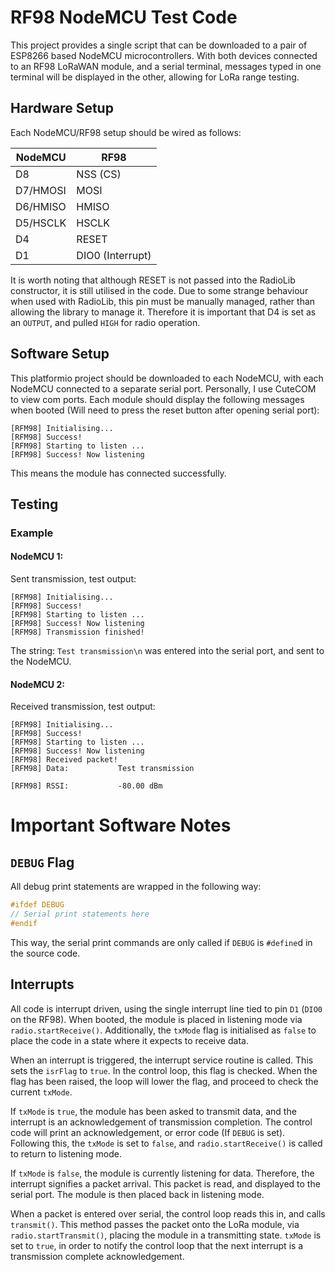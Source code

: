 # RF98 NodeMCU Test Code
This project provides a single script that can be downloaded to a pair of ESP8266 based NodeMCU microcontrollers. With both devices connected to an RF98 LoRaWAN module, and a serial terminal, messages typed in one terminal will be displayed in the other, allowing for LoRa range testing.

## Hardware Setup
Each NodeMCU/RF98 setup should be wired as follows:

| NodeMCU  | RF98             |
|----------|------------------|
| D8       | NSS (CS)         |
| D7/HMOSI | MOSI             |
| D6/HMISO | HMISO            |
| D5/HSCLK | HSCLK            |
| D4       | RESET            |
| D1       | DIO0 (Interrupt) |

It is worth noting that although RESET is not passed into the RadioLib constructor, it is still utilised in the code. Due to some strange behaviour when used with RadioLib, this pin must be manually managed, rather than allowing the library to manage it. Therefore it is important that D4 is set as an `OUTPUT`, and pulled `HIGH` for radio operation.

## Software Setup
This platformio project should be downloaded to each NodeMCU, with each NodeMCU connected to a separate serial port. Personally, I use CuteCOM to view com ports. Each module should display the following messages when booted (Will need to press the reset button after opening serial port):

```
[RFM98] Initialising...
[RFM98] Success!
[RFM98] Starting to listen ... 
[RFM98] Success! Now listening
```

This means the module has connected successfully.

## Testing
### Example
#### NodeMCU 1:
Sent transmission, test output:
```
[RFM98] Initialising...
[RFM98] Success!
[RFM98] Starting to listen ... 
[RFM98] Success! Now listening
[RFM98] Transmission finished!
```

The string: `Test transmission\n` was entered into the serial port, and sent to the NodeMCU.

#### NodeMCU 2:
Received transmission, test output:
```
[RFM98] Initialising...
[RFM98] Success!
[RFM98] Starting to listen ... 
[RFM98] Success! Now listening
[RFM98] Received packet!
[RFM98] Data:           Test transmission

[RFM98] RSSI:           -80.00 dBm
```

# Important Software Notes
## `DEBUG` Flag
All debug print statements are wrapped in the following way:
```c++
#ifdef DEBUG
// Serial print statements here
#endif
```
This way, the serial print commands are only called if `DEBUG` is `#define`d in the source code.

## Interrupts
All code is interrupt driven, using the single interrupt line tied to pin `D1` (`DIO0` on the RF98). When booted, the module is placed in listening mode via `radio.startReceive()`. Additionally, the `txMode` flag is initialised as `false` to place the code in a state where it expects to receive data.

When an interrupt is triggered, the interrupt service routine is called. This sets the `isrFlag` to `true`. In the control loop, this flag is checked. When the flag has been raised, the loop will lower the flag, and proceed to check the current `txMode`.

If `txMode` is `true`, the module has been asked to transmit data, and the interrupt is an acknowledgement of transmission completion. The control code will print an acknowledgement, or error code (If `DEBUG` is set). Following this, the `txMode` is set to `false`, and `radio.startReceive()` is called to return to listening mode.

If `txMode` is `false`, the module is currently listening for data. Therefore, the interrupt signifies a packet arrival. This packet is read, and displayed to the serial port. The module is then placed back in listening mode.

When a packet is entered over serial, the control loop reads this in, and calls `transmit()`. This method passes the packet onto the LoRa module, via `radio.startTransmit()`, placing the module in a transmitting state. `txMode` is set to `true`, in order to notify the control loop that the next interrupt is a transmission complete acknowledgement.